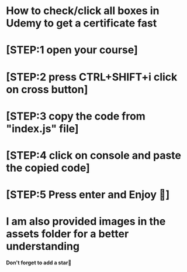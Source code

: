 # How to check/click all boxes in Udemy to get a certificate fast

# [STEP:1 __open your course__]

# [STEP:2 __press CTRL+SHIFT+i click on cross button__]

# [STEP:3 __copy the code from "index.js" file__]

# [STEP:4 __click on console and paste the copied code__]

# [STEP:5 __Press enter and Enjoy 🙂__]

<h1>I am also provided images in the assets folder for a better understanding</h1>
<strong>Don't forget to add a star🙂</strong>
